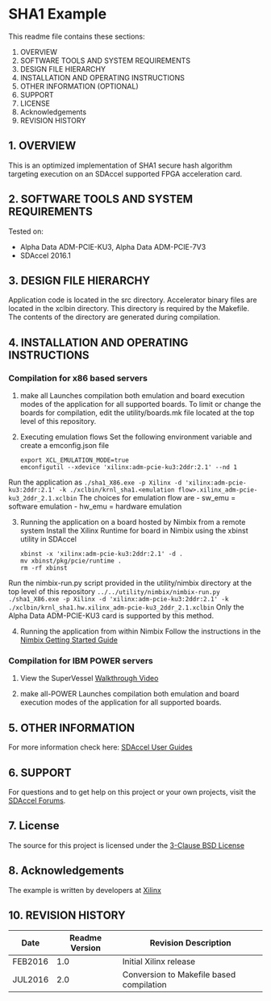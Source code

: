 SHA1 Example
===============================

This readme file contains these sections:

1. OVERVIEW
2. SOFTWARE TOOLS AND SYSTEM REQUIREMENTS
3. DESIGN FILE HIERARCHY
4. INSTALLATION AND OPERATING INSTRUCTIONS
5. OTHER INFORMATION (OPTIONAL)
6. SUPPORT
7. LICENSE
8. Acknowledgements
9. REVISION HISTORY

## 1. OVERVIEW

This is an optimized implementation of SHA1 secure hash algorithm targeting
execution on an SDAccel supported FPGA acceleration card.

## 2. SOFTWARE TOOLS AND SYSTEM REQUIREMENTS
Tested on:
* Alpha Data ADM-PCIE-KU3, Alpha Data ADM-PCIE-7V3
* SDAccel 2016.1

## 3. DESIGN FILE HIERARCHY
Application code is located in the src directory.
Accelerator binary files are located in the xclbin directory. This directory is required by the Makefile. The contents of the directory are generated during compilation.

## 4. INSTALLATION AND OPERATING INSTRUCTIONS
### Compilation for x86 based servers

1. make all
Launches compilation both emulation and board execution modes of the application for all supported boards.
To limit or change the boards for compilation, edit the utility/boards.mk file located at the top level of this repository.

2. Executing emulation flows
Set the following environment variable and create a emconfig.json file
	```
	export XCL_EMULATION_MODE=true
	emconfigutil --xdevice 'xilinx:adm-pcie-ku3:2ddr:2.1' --nd 1
	```
Run the application as
    ```
    ./sha1_X86.exe -p Xilinx -d 'xilinx:adm-pcie-ku3:2ddr:2.1' -k ./xclbin/krnl_sha1.<emulation flow>.xilinx_adm-pcie-ku3_2ddr_2.1.xclbin
    ```
The choices for emulation flow are
    - sw_emu = software emulation
    - hw_emu = hardware emulation

3. Running the application on a board hosted by Nimbix from a remote system
Install the Xilinx Runtime for board in Nimbix using the xbinst utility in SDAccel
    ```
    xbinst -x 'xilinx:adm-pcie-ku3:2ddr:2.1' -d .
    mv xbinst/pkg/pcie/runtime .
    rm -rf xbinst
    ```
Run the nimbix-run.py script provided in the utility/nimbix directory at the top level of this repository
    ```
    ../../utility/nimbix/nimbix-run.py ./sha1_X86.exe -p Xilinx -d 'xilinx:adm-pcie-ku3:2ddr:2.1' -k ./xclbin/krnl_sha1.hw.xilinx_adm-pcie-ku3_2ddr_2.1.xclbin
    ```
Only the Alpha Data ADM-PCIE-KU3 card is supported by this method.

4. Running the application from within Nimbix
Follow the instructions in the [Nimbix Getting Started Guide][]

### Compilation for IBM POWER servers
1. View the SuperVessel [Walkthrough Video][]

2. make all-POWER
Launches compilation both emulation and board execution modes of the application for all supported boards.

## 5. OTHER INFORMATION

For more information check here:
[SDAccel User Guides][]

## 6. SUPPORT
For questions and to get help on this project or your own projects, visit the [SDAccel Forums][].

## 7. License
The source for this project is licensed under the [3-Clause BSD License][]

## 8. Acknowledgements
The example is written by developers at [Xilinx](http://www.xilinx.com/)

## 10. REVISION HISTORY

Date    | Readme Version | Revision Description
--------|----------------|-------------------------
FEB2016 | 1.0            | Initial Xilinx release
JUL2016 | 2.0            | Conversion to Makefile based compilation


[3-Clause BSD License]: LICENSE.md
[SDAccel Forums]: https://forums.xilinx.com/t5/SDAccel/bd-p/SDx
[SDAccel User Guides]: http://www.xilinx.com/support/documentation-navigation/development-tools/software-development/sdaccel.html?resultsTablePreSelect=documenttype:SeeAll#documentation
[Nimbix Getting Started Guide]: http://www.xilinx.com/member/sdaccel_ea_40hr/Getting_Started_with_SDAccel_on_Nimbix_cloud.pdf
[Walkthrough Video]: http://bcove.me/6pp0o482
